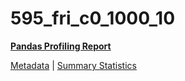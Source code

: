 # 595_fri_c0_1000_10

[**Pandas Profiling Report**](../docs_sources/profile/595_fri_c0_1000_10.html)

[Metadata](metadata.yaml) | [Summary Statistics](summary_stats.csv)

